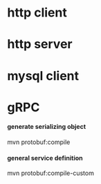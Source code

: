 
# http client


# http server


# mysql client



# gRPC

#### generate serializing object
 mvn protobuf:compile

#### general service definition
 mvn protobuf:compile-custom

